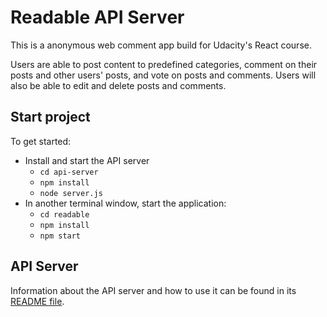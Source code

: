# Readable API Server

This is a anonymous web comment app build for Udacity's React course.

Users are able to post content to predefined categories, comment on their posts and other users' posts, and vote on posts and comments. Users will also be able to edit and delete posts and comments.

## Start project

To get started:

* Install and start the API server
    - `cd api-server`
    - `npm install`
    - `node server.js`
* In another terminal window, start the application:
    - `cd readable`
    - `npm install`
    - `npm start`

## API Server

Information about the API server and how to use it can be found in its [README file](api-server/README.md).
